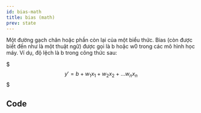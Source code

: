 ```yaml
---
id: bias-math
title: bias (math)
prev: state
---
```


Một đường gạch chân hoặc phần còn lại của một biểu thức. Bias (còn được biết đến như là một thuật ngữ) được gọi là b hoặc w0 trong các mô hình học máy. Ví dụ, độ lệch là b trong công thức sau:

$$$
y' = b + w_1 x_1 + w_2 x_2 + ...w_n x_n
$$$

## Code